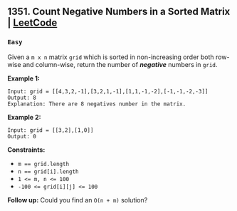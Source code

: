## 1351. Count Negative Numbers in a Sorted Matrix | [LeetCode](https://leetcode.com/problems/count-negative-numbers-in-a-sorted-matrix/)
### `Easy`

Given a `m x n` matrix `grid` which is sorted in non-increasing order both row-wise and column-wise, return the number of ***negative*** numbers in `grid`.

**Example 1:**
```
Input: grid = [[4,3,2,-1],[3,2,1,-1],[1,1,-1,-2],[-1,-1,-2,-3]]
Output: 8
Explanation: There are 8 negatives number in the matrix.
```
**Example 2:**
```
Input: grid = [[3,2],[1,0]]
Output: 0
```

**Constraints:**

* `m == grid.length`
* `n == grid[i].length`
* `1 <= m, n <= 100`
* `-100 <= grid[i][j] <= 100`

 **Follow up:** Could you find an `O(n + m)` solution?
